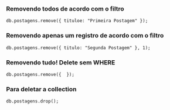 ### Removendo todos de acordo com o filtro

```db.postagens.remove({ tituloe: "Primeira Postagem" });```

### Removendo apenas um registro de acordo com o filtro

```db.postagens.remove({ titulo: "Segunda Postagem" }, 1);```

### Removendo tudo! Delete sem WHERE

```db.postagens.remove({  });```

### Para deletar a collection

```db.postagens.drop();```

